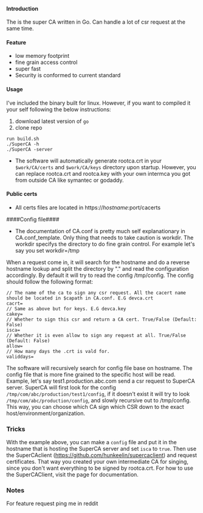 #### Introduction ####
The is the super CA written in Go. Can handle a lot of csr request at the same time. 

#### Feature ####
- low memory footprint
- fine grain access control 
- super fast 
- Security is conformed to current standard

#### Usage ####
I've included the binary built for linux. However, if you want to compiled it your self following the below instructions: 

1. download latest version of `go`
2. clone repo
```
run build.sh
./SuperCA -h
./SuperCA -server
```
- The software will automatically generate rootca.crt in your `$work/CA/certs` and `$work/CA/keys` directory upon startup. However, you can replace rootca.crt and rootca.key with your own intermca you got from outside CA like symantec or godaddy. 

#### Public certs ####
- All certs files are located in https://$hostname:$port/cacerts

####Config file####
- The documentation of CA.conf is pretty much self explanationary in CA.conf_template. Only thing that needs to take caution is workdir. The workdir specifys the directory to do fine grain control. For example let's say you set workdir=/tmp

When a request come in, it will search for the hostname and do a reverse hostname lookup and split the directory by "." and read the configuration accordingly. By default it will try to read the config /tmp/config. The config should follow the following format:

```
// The name of the ca to sign any csr request. All the cacert name should be located in $capath in CA.conf. E.G devca.crt
cacrt=
// Same as above but for keys. E.G devca.key
cakey=
// Whether to sign this csr and return a CA cert. True/False (Default: False)
isca=
// Whether it is even allow to sign any request at all. True/False (Default: False)
allow=
// How many days the .crt is vald for. 
validdays=
```
The software will recursively search for config file base on hostname. The config file that is more fine grained to the specific host will be read. Example, let's say test1.production.abc.com send a csr request to SuperCA server. SuperCA will first look for the config `/tmp/com/abc/production/test1/config`, if it doesn't exist it will try to look `/tmp/com/abc/production/config`, and slowly recursive out to /tmp/config. This way, you can choose which CA sign which CSR down to the exact host/environment/organization. 

### Tricks ###
With the example above, you can make a `config` file and put it in the hostname that is hosting the SuperCA server and set `isca` to `true`. Then use the SuperCAclient (https://github.com/hunkeelin/supercaclient) and request certificates. That way you created your own intermediate CA for singing, since you don't want everything to be signed by rootca.crt. For how to use the SuperCAClient, visit the page for documentation.
### Notes ###
For feature request ping me in reddit


